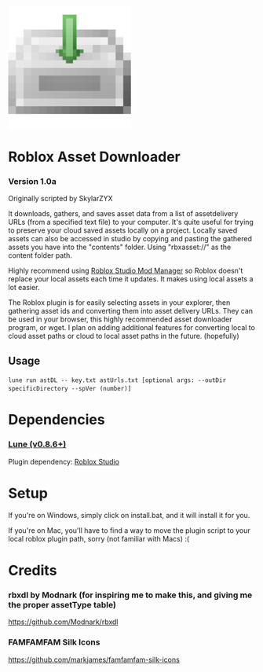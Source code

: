 <img align="center" width="250" src="icons/main-icon.png" alt="Downloader logo" />

# Roblox Asset Downloader
### Version 1.0a
Originally scripted by SkylarZYX

It downloads, gathers, and saves asset data from a list of assetdelivery URLs (from a specified text file) to your computer. It's quite useful for trying to preserve your cloud saved assets locally on a project.
Locally saved assets can also be accessed in studio by copying and pasting the gathered assets you have into the "contents" folder. Using "rbxasset://" as the content folder path.

Highly recommend using [Roblox Studio Mod Manager](https://github.com/MaximumADHD/Roblox-Studio-Mod-Manager) so Roblox doesn't replace your local assets each time it updates. It makes using local assets a lot easier.

The Roblox plugin is for easily selecting assets in your explorer, then gathering asset ids and converting them into asset delivery URLs. They can be used in your browser, this highly recommended asset downloader program, or wget.
I plan on adding additional features for converting local to cloud asset paths or cloud to local asset paths in the future. (hopefully)

## Usage
`lune run astDL -- key.txt astUrls.txt [optional args: --outDir specificDirectory --spVer (number)]`

# Dependencies
### [Lune (v0.8.6+)](https://github.com/lune-org/lune)

Plugin dependency: [Roblox Studio](https://create.roblox.com/)

# Setup
If you're on Windows, simply click on install.bat, and it will install it for you.

If you're on Mac, you'll have to find a way to move the plugin script to your local roblox plugin path, sorry (not familiar with Macs) :(

# Credits
### rbxdl by Modnark (for inspiring me to make this, and giving me the proper assetType table)
https://github.com/Modnark/rbxdl

### FAMFAMFAM Silk Icons
https://github.com/markjames/famfamfam-silk-icons